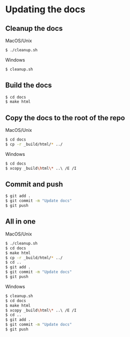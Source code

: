 # Updating the docs

## Cleanup the docs
MacOS/Unix
```bash
$ ./cleanup.sh
```

Windows
```bash
$ cleanup.sh
```

## Build the docs

```bash
$ cd docs
$ make html
```

## Copy the docs to the root of the repo

MacOS/Unix
```bash
$ cd docs
$ cp -r _build/html/* ../
```

Windows
```bash
$ cd docs
$ xcopy _build\html\* ..\ /E /I

```
## Commit and push

```bash
$ git add .
$ git commit -m "Update docs"
$ git push
```

## All in one

MacOS/Unix
```bash
$ ./cleanup.sh
$ cd docs
$ make html
$ cp -r _build/html/* ../
$ cd ..
$ git add .
$ git commit -m "Update docs"
$ git push
```

Windows
```bash
$ cleanup.sh
$ cd docs
$ make html
$ xcopy _build\html\* ..\ /E /I
$ cd ..
$ git add .
$ git commit -m "Update docs"
$ git push
```